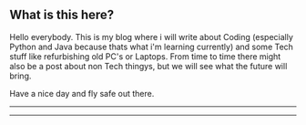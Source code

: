 ## What is this here?

Hello everybody. This is my blog where i will write about Coding (especially Python and Java because thats what i'm learning currently) and some Tech stuff like refurbishing old PC's or Laptops. From time to time there might also be a post about non Tech thingys, but we will see what the future will bring.

Have a nice day and fly safe out there.

----
****